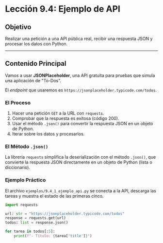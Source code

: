 # Lección 9.4: Ejemplo de API

## Objetivo

Realizar una petición a una API pública real, recibir una respuesta JSON y procesar los datos con Python.

---

## Contenido Principal

Vamos a usar **JSONPlaceholder**, una API gratuita para pruebas que simula una aplicación de "To-Dos".

El *endpoint* que usaremos es `https://jsonplaceholder.typicode.com/todos`.

### El Proceso

1. Hacer una petición `GET` a la URL con `requests`.
2. Comprobar que la respuesta es exitosa (código 200).
3. Usar el método `.json()` para convertir la respuesta JSON en un objeto de Python.
4. Iterar sobre los datos y procesarlos.

### El Método `.json()`

La librería `requests` simplifica la deserialización con el método `.json()`, que convierte la respuesta JSON directamente en un objeto de Python (lista o diccionario).

### Ejemplo Práctico

El archivo `ejemplos/9.4_1_ejemplo_api.py` se conecta a la API, descarga las tareas y muestra el estado de las primeras cinco.

```python
import requests

url: str = "https://jsonplaceholder.typicode.com/todos"
response = requests.get(url)
todos: list = response.json()

for tarea in todos[:5]:
    print(f"- Título: {tarea['title']}")
```
